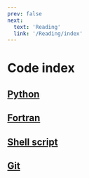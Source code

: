```yaml
---
prev: false
next:
  text: 'Reading'
  link: '/Reading/index'
---
```

# Code index

## [Python](Python/index.md)

## [Fortran](Fortran/index.md)

## [Shell script](Shell/index.md)

## [Git](Git/index.md)